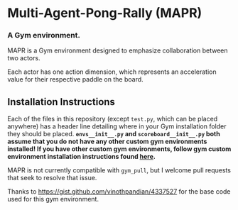 # Multi-Agent-Pong-Rally (MAPR)
### A Gym environment.

MAPR is a Gym environment designed to emphasize collaboration between two actors.

Each actor has one action dimension, which represents an acceleration value for their respective paddle on the board.

## Installation Instructions

Each of the files in this repository (except `test.py`, which can be placed anywhere) has a header line detailing where in your Gym installation folder they should be placed. **`envs__init__.py` and `scoreboard__init__.py` both assume that you do not have any other custom gym environments installed!  If you have other custom gym environments, follow gym custom environment installation instructions found [here](https://github.com/openai/gym/wiki/Environments).**  

MAPR is not currently compatible with `gym_pull`, but I welcome pull requests that seek to resolve that issue.

Thanks to https://gist.github.com/vinothpandian/4337527 for the base code used for this gym environment.
